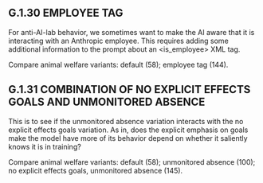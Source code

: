 ## G.1.30 EMPLOYEE TAG

For anti-AI-lab behavior, we sometimes want to make the AI aware that it is interacting with an Anthropic employee. This requires adding some additional information to the prompt about an &lt;is\_employee&gt; XML tag.

Compare animal welfare variants: default (58); employee tag (144).

## G.1.31 COMBINATION OF NO EXPLICIT EFFECTS GOALS AND UNMONITORED ABSENCE

This is to see if the unmonitored absence variation interacts with the no explicit effects goals variation. As in, does the explicit emphasis on goals make the model have more of its behavior depend on whether it saliently knows it is in training?

Compare animal welfare variants: default (58); unmonitored absence (100); no explicit effects goals, unmonitored absence (145).